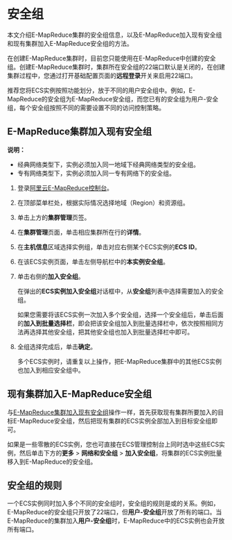 # 安全组

本文介绍E-MapReduce集群的安全组信息，以及E-MapReduce加入现有安全组和现有集群加入E-MapReduce安全组的方法。

在创建E-MapReduce集群时，目前您只能使用在E-MapReduce中创建的安全组。创建E-MapReduce集群时，集群所在安全组的22端口默认是关闭的，在创建集群过程中，您通过打开基础配置页面的**远程登录**开关来启用22端口。

推荐您将ECS实例按照功能划分，放于不同的用户安全组中。例如，E-MapReduce的安全组为E-MapReduce安全组，而您已有的安全组为用户-安全组，每个安全组按照不同的需要设置不同的访问控制策略。

## E-MapReduce集群加入现有安全组

**说明：**

-   经典网络类型下，实例必须加入同一地域下经典网络类型的安全组。
-   专有网络类型下，实例必须加入同一专有网络下的安全组。

1.  登录[阿里云E-MapReduce控制台](https://emr.console.aliyun.com/)。

2.  在顶部菜单栏处，根据实际情况选择地域（Region）和资源组。

3.  单击上方的**集群管理**页签。

4.  在**集群管理**页面，单击相应集群所在行的**详情**。

5.  在**主机信息**区域选择实例组，单击对应右侧某个ECS实例的**ECS ID**。

6.  在该ECS实例页面，单击左侧导航栏中的**本实例安全组**。

7.  单击右侧的**加入安全组**。

    在弹出的**ECS实例加入安全组**对话框中，从**安全组**列表中选择需要加入的安全组。

    如果您需要将该ECS实例一次加入多个安全组，选择一个安全组后，单击后面的**加入到批量选择栏**，即会把该安全组加入到批量选择栏中，依次按照相同方法再选择其他安全组，把其他安全组也加入到批量选择栏中即可。

8.  全组选择完成后，单击**确定**。

    多个ECS实例时，请重复以上操作，把E-MapReduce集群中的其他ECS实例也加入到相应安全组中。


## 现有集群加入E-MapReduce安全组

与[E-MapReduce集群加入现有安全组](#section_in4_233_mo6)操作一样，首先获取现有集群所要加入的目标E-MapReduce安全组，然后把现有集群的ECS实例全部加入到目标安全组即可。

如果是一些零散的ECS实例，您也可直接在ECS管理控制台上同时选中这些ECS实例，然后单击下方的**更多** \> **网络和安全组** \> **加入安全组**，将集群的ECS实例批量移入到E-MapReduce的安全组。

## 安全组的规则

一个ECS实例同时加入多个不同的安全组时，安全组的规则是或的关系。例如，E-MapReduce的安全组只开放了22端口，但**用户-安全组**开放了所有的端口。当E-MapReduce的集群加入**用户-安全组**时，E-MapReduce中的ECS实例也会开放所有端口。

